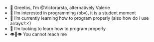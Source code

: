 - 👋 Greetos, I’m @Victorarsta, alternatively Valerie 
- 👀 I’m interested in programming (obv), it is a student moment
- 🌱 I’m currently learning how to program properly (also how do i use arrays?:<)
- 💞️ I’m looking to learn how to program properly
- 👁️👄👁️ You cannot reach me 

<!---
Victorarsta/Victorarsta is ✨ special ✨ (severe adhd)
--->
